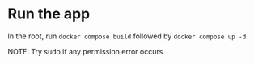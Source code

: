 
# Run the app

In the root, run `docker compose build`
followed by 
`docker compose up -d`

NOTE: Try sudo if any permission error occurs